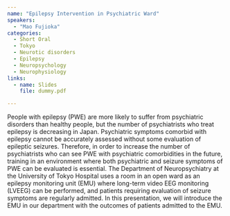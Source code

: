 ```yaml
---
name: "Epilepsy Intervention in Psychiatric Ward"
speakers:
  - "Mao Fujioka"
categories:
  - Short Oral
  - Tokyo
  - Neurotic disorders
  - Epilepsy
  - Neuropsychology
  - Neurophysiology
links:
  - name: Slides
    file: dummy.pdf

---
```


People with epilepsy (PWE) are more likely to suffer from psychiatric disorders than healthy people, but the number of psychiatrists who treat epilepsy is decreasing in Japan. Psychiatric symptoms comorbid with epilepsy cannot be accurately assessed without some evaluation of epileptic seizures. Therefore, in order to increase the number of psychiatrists who can see PWE with psychiatric comorbidities in the future, training in an environment where both psychiatric and seizure symptoms of PWE can be evaluated is essential. The Department of Neuropsychiatry at the University of Tokyo Hospital uses a room in an open ward as an epilepsy monitoring unit (EMU) where long-term video EEG monitoring (LVEEG) can be performed, and patients requiring evaluation of seizure symptoms are regularly admitted. In this presentation, we will introduce the EMU in our department with the outcomes of patients admitted to the EMU.
